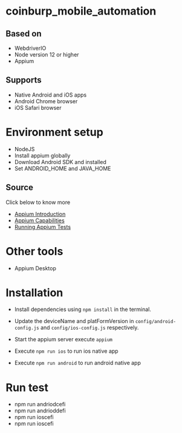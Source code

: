 # coinburp_mobile_automation


## Based on

- WebdriverIO 
- Node version 12 or higher
- Appium

## Supports
- Native Android and iOS apps
- Android Chrome browser 
- iOS Safari browser 

# Environment setup
* NodeJS
* Install appium globally
* Download Android SDK and installed
* Set ANDROID_HOME and JAVA_HOME

## Source
Click below to know more 
- [Appium Introduction](http://appium.io/docs/en/about-appium/intro/)
- [Appium Capabilities](http://appium.io/docs/en/writing-running-appium/caps/)
- [Running Appium Tests](http://appium.io/docs/en/writing-running-appium/running-tests/)


# Other tools
* Appium Desktop

# Installation

- Install dependencies using `npm install` in the terminal.

- Update the deviceName and platFormVersion in `config/android-config.js` and `config/ios-config.js` respectively.

- Start the appium server execute `appium`

- Execute `npm run ios` to run ios native app

- Execute `npm run android` to run android native app



# Run test
* npm run andriodcefi
* npm run andrioddefi
* npm run ioscefi
* npm run ioscefi

